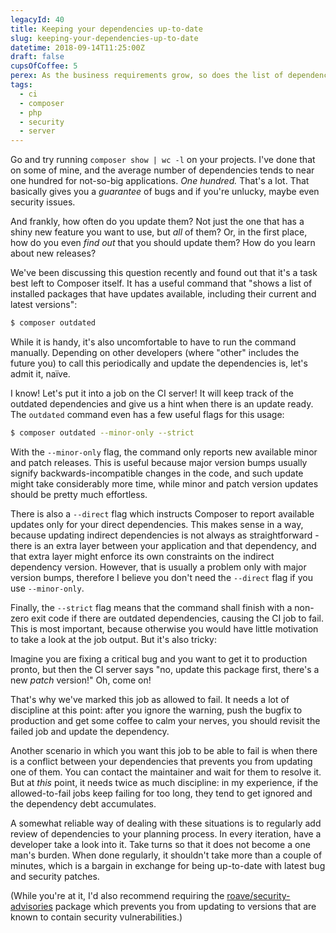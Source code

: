 ```yaml
---
legacyId: 40
title: Keeping your dependencies up-to-date
slug: keeping-your-dependencies-up-to-date
datetime: 2018-09-14T11:25:00Z
draft: false
cupsOfCoffee: 5
perex: As the business requirements grow, so does the list of dependencies. Managers ask for a new feature, you just composer-require this thing and that other thing, and wire it into the application. But how do you keep track of new features in the dependencies? Or bugfixes? Or, most importantly, security patches?!
tags:
  - ci
  - composer
  - php
  - security
  - server
---
```

Go and try running `composer show | wc -l` on your projects. I've done that on some of mine, and the average number
of dependencies tends to near one hundred for not-so-big applications. _One hundred._ That's a lot. That basically
gives you a _guarantee_ of bugs and if you're unlucky, maybe even security issues.

And frankly, how often do you update them? Not just the one that has a shiny new feature you want to use, but _all_
of them? Or, in the first place, how do you even *find out* that you should update them? How do you learn about
new releases?

We've been discussing this question recently and found out that it's a task best left to Composer itself. It has
a useful command that "shows a list of installed packages that have updates available, including their current
and latest versions":

```sh
$ composer outdated
```

While it is handy, it's also uncomfortable to have to run the command manually. Depending on other developers
(where "other" includes the future you) to call this periodically and update the dependencies is, let's admit it, naïve.

I know! Let's put it into a job on the CI server! It will keep track of the outdated dependencies and give us a hint
when there is an update ready. The `outdated` command even has a few useful flags for this usage:

```sh
$ composer outdated --minor-only --strict
```

With the `--minor-only` flag, the command only reports new available minor and patch releases. This is useful because
major version bumps usually signify backwards-incompatible changes in the code, and such update might take considerably
more time, while minor and patch version updates should be pretty much effortless.

There is also a `--direct` flag which instructs Composer to report available updates only for your direct dependencies.
This makes sense in a way, because updating indirect dependencies is not always as straightforward - there is an extra
layer between your application and that dependency, and that extra layer might enforce its own constraints on the
indirect dependency version. However, that is usually a problem only with major version bumps, therefore I believe
you don't need the `--direct` flag if you use `--minor-only`.

Finally, the `--strict` flag means that the command shall finish with a non-zero exit code if there are outdated
dependencies, causing the CI job to fail. This is most important, because otherwise you would have little motivation
to take a look at the job output. But it's also tricky:

Imagine you are fixing a critical bug and you want to get it to production pronto, but then the CI server says
"no, update this package first, there's a new *patch* version!" Oh, come on!

That's why we've marked this job as allowed to fail. It needs a lot of discipline at this point: after you ignore
the warning, push the bugfix to production and get some coffee to calm your nerves, you should revisit the failed
job and update the dependency.

Another scenario in which you want this job to be able to fail is when there is a conflict between your dependencies
that prevents you from updating one of them. You can contact the maintainer and wait for them to resolve it.
But at _this_ point, it needs twice as much discipline: in my experience, if the allowed-to-fail jobs keep failing
for too long, they tend to get ignored and the dependency debt accumulates.

A somewhat reliable way of dealing with these situations is to regularly add review of dependencies to your planning
process. In every iteration, have a developer take a look into it. Take turns so that it does not become a one man's
burden. When done regularly, it shouldn't take more than a couple of minutes, which is a bargain in exchange for
being up-to-date with latest bug and security patches.

(While you're at it, I'd also recommend requiring the
[roave/security-advisories](https://github.com/Roave/SecurityAdvisories) package which prevents you from updating
to versions that are known to contain security vulnerabilities.)
